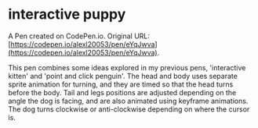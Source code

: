 # interactive puppy

A Pen created on CodePen.io. Original URL: [https://codepen.io/alexl20053/pen/eYqJwva](https://codepen.io/alexl20053/pen/eYqJwva).

This pen combines some ideas explored in my previous pens, 'interactive kitten' and 'point and click penguin'. The head and body uses separate sprite animation for turning, and they are timed so that the head turns before the body. Tail and legs positions are adjusted depending on the angle the dog is facing, and are also animated using keyframe animations. The dog turns clockwise or anti-clockwise depending on where the cursor is.